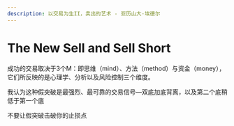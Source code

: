 ```yaml
---
description: 以交易为生II，卖出的艺术 - 亚历山大·埃德尔
---
```


# The New Sell and Sell Short

成功的交易取决于3个M：即思维（mind）、方法（method）与资金（money），它们所反映的是心理学、分析以及风险控制三个维度。

我认为这种假突破是最强烈、最可靠的交易信号—双底加底背离，以及第二个底稍低于第一个底

不要让假突破击破你的止损点


